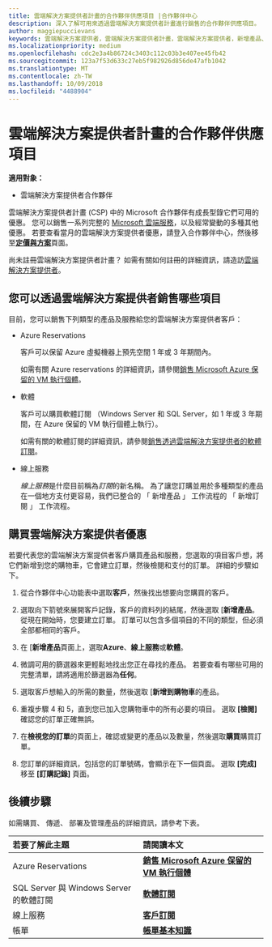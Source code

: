 ```yaml
---
title: 雲端解決方案提供者計畫的合作夥伴供應項目 |合作夥伴中心
description: 深入了解可用來透過雲端解決方案提供者計畫進行銷售的合作夥伴供應項目。
author: maggiepuccievans
keywords: 雲端解決方案提供者，雲端解決方案提供者計畫，雲端解決方案提供者，新增產品、 銷售給客戶，協力廠商供應項目、 雲端解決方案提供者優惠，雲端式服務，Azure，Office 365，Dynamics，雲端解決方案提供者合作夥伴，銷售雲端解決方案提供者，Azure RI，Azure 保留的虛擬機器執行個體，Azure保留區、 線上服務，訂閱軟體 AHUB、 Azure 上的 SQL Server、 Windows Server 上的客戶的 Azure，訂閱
ms.localizationpriority: medium
ms.openlocfilehash: cdc2e3a4b86724c3403c112c03b3e407ee45fb42
ms.sourcegitcommit: 123a7f53d633c27eb5f982926d856de47afb1042
ms.translationtype: MT
ms.contentlocale: zh-TW
ms.lasthandoff: 10/09/2018
ms.locfileid: "4488904"
---
```

# <a name="partner-offers-in-the-cloud-solution-provider-program"></a>雲端解決方案提供者計畫的合作夥伴供應項目 

**適用對象：**

-  雲端解決方案提供者合作夥伴

雲端解決方案提供者計畫 (CSP) 中的 Microsoft 合作夥伴有成長型錄它們可用的優惠。 您可以銷售一系列完整的 [Microsoft 雲端服務](https://partner.microsoft.com/cloud-solution-provider/products-and-services)，以及經常變動的多種其他優惠。 若要查看當月的雲端解決方案提供者優惠，請登入合作夥伴中心，然後移至[**定價與方案**](https://partnercenter.microsoft.com/pcv/sales)頁面。  

尚未註冊雲端解決方案提供者計畫？ 如需有關如何註冊的詳細資訊，請造訪[雲端解決方案提供者](https://partner.microsoft.com/cloud-solution-provider)。 

## <a name="what-you-can-sell-through-csp"></a>您可以透過雲端解決方案提供者銷售哪些項目

目前，您可以銷售下列類型的產品及服務給您的雲端解決方案提供者客戶：

- Azure Reservations<br> 

    客戶可以保留 Azure 虛擬機器上預先空間 1 年或 3 年期間內。<br>
    
    如需有關 Azure reservations 的詳細資訊，請參閱[銷售 Microsoft Azure 保留的 VM 執行個體](azure-reservations.md)。

- 軟體<br>

    客戶可以購買軟體訂閱 （Windows Server 和 SQL Server，如 1 年或 3 年期間，在 Azure 保留的 VM 執行個體上執行）。<br>
 
  如需有關的軟體訂閱的詳細資訊，請參閱[銷售透過雲端解決方案提供者的軟體訂閱](csp-software-subscriptions.md)。  

- 線上服務<br>

     *線上服務*是什麼目前稱為*訂閱*的新名稱。 為了讓您訂購並用於多種類型的產品在一個地方支付更容易，我們已整合的 「 新增產品 」 工作流程的 「 新增訂閱 」 工作流程。 

## <a name="buy-csp-offers"></a>購買雲端解決方案提供者優惠

若要代表您的雲端解決方案提供者客戶購買產品和服務，您選取的項目客戶想，將它們新增到您的購物車，它會建立訂單，然後檢閱和支付的訂單。 詳細的步驟如下。

1. 從合作夥伴中心功能表中選取**客戶**，然後找出想要向您購買的客戶。 

2. 選取向下箭號來展開客戶記錄，客戶的資料列的結尾，然後選取 [**新增產品**。 從現在開始時，您要建立訂單。 訂單可以包含多個項目的不同的類型，但必須全部都相同的客戶。

3. 在 [**新增產品**頁面上，選取**Azure**、**線上服務**或**軟體**。

4. 微調可用的篩選器來更輕鬆地找出您正在尋找的產品。 若要查看有哪些可用的完整清單，請將適用於篩選器為**任何**。 

5. 選取客戶想輸入的所需的數量，然後選取 [**新增到購物車**的產品。

6. 重複步驟 4 和 5，直到您已加入您購物車中的所有必要的項目。 選取 **\[檢閱\]** 確認您的訂單正確無誤。  

7. 在**檢視您的訂單**的頁面上，確認或變更的產品以及數量，然後選取**購買**購買訂單。 

8. 您訂單的詳細資訊，包括您的訂單號碼，會顯示在下一個頁面。 選取 **\[完成\]** 移至 **\[訂購記錄\]** 頁面。 


## <a name="next-steps"></a>後續步驟

如需購買、 傳遞、 部署及管理產品的詳細資訊，請參考下表。

|**若要了解此主題**   |**請閱讀本文**   |
|:---------------------------|:--------------------|
|Azure Reservations |[**銷售 Microsoft Azure 保留的 VM 執行個體**]( https://docs.microsoft.com/en-us/partner-center/azure-reservations) |
|SQL Server 與 Windows Server 的軟體訂閱 |[**軟體訂閱**]( https://docs.microsoft.com/en-us/partner-center/csp-software-subscriptions) |
|線上服務 |[**客戶訂閱**](https://docs.microsoft.com/en-us/partner-center/customer-subscriptions) |
|帳單 |[**帳單基本知識**]( https://docs.microsoft.com/en-us/partner-center/billing-basics) |


